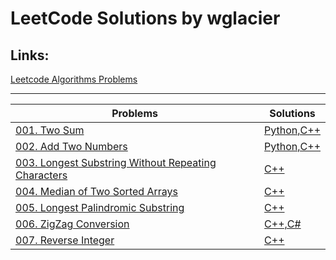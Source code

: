 
# LeetCode Solutions by wglacier


## Links:
[Leetcode Algorithms Problems](https://leetcode.com/problemset/algorithms/)  

---

| Problems | Solutions |
|----------|-----------|
| [001. Two Sum](https://leetcode.com/problems/Two-Sum/) | [Python,C++](./solutions/1.%20Two%20Sum.md) |
| [002. Add Two Numbers](https://leetcode.com/problems/Add-Two-Numbers/) | [Python,C++ ](./solutions/2.%20Add%20Two%20Numbers.md) |
| [003. Longest Substring Without Repeating Characters](https://leetcode.com/problems/Longest-Substring-Without-Repeating-Characters/) | [C++](./solutions/3.%20Longest%20Substring%20Without%20Repeating%20Characters.md) |
| [004. Median of Two Sorted Arrays](https://leetcode.com/problems/Median-of-Two-Sorted-Arrays/) | [C++](./solutions/4.%20Median%20of%20Two%20Sorted%20Arrays.md) |
| [005. Longest Palindromic Substring](https://leetcode.com/problems/Longest-Palindromic-Substring/) | [C++](./solutions/5.%20Longest%20Palindromic%20Substring.md) |
| [006. ZigZag Conversion](https://leetcode.com/problems/zigzag-conversion/) | [C++,C#](./solutions/6.%20ZigZag%20Conversion.md) |
| [007. Reverse Integer](https://leetcode.com/problems/reverse-integer/) | [C++](./solutions/7.%20Reverse%20Integer.md) |